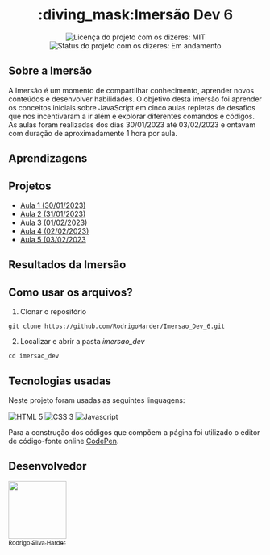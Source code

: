 <h1 align="center">:diving_mask:Imersão Dev 6</h1>

<div>
  <p align="center">
    <img alt="Licença do projeto com os dizeres: MIT" src="https://img.shields.io/github/license/RodrigoHarder/Barbearia-Alura.svg">
    <img alt="Status do projeto com os dizeres: Em andamento" src="https://img.shields.io/static/v1?label=Status&message=Em desenvolvimento &color=orange">
  </p>
</div>

## **Sobre a Imersão**

A Imersão é um momento de compartilhar conhecimento, aprender novos conteúdos e desenvolver habilidades. O objetivo desta imersão foi aprender os conceitos iniciais sobre JavaScript em cinco aulas repletas de desafios que nos incentivaram a ir além e explorar diferentes comandos e códigos. As aulas foram realizadas dos dias 30/01/2023 até 03/02/2023 e ontavam com duração de aproximadamente 1 hora por aula.

## **Aprendizagens** 


## **Projetos**

* [Aula 1 (30/01/2023)](https://github.com/RodrigoHarder/Imersao_Dev_6/tree/aula_1)
* [Aula 2 (31/01/2023)](https://github.com/RodrigoHarder/Imersao_Dev_6/tree/aula_2)
* [Aula 3 (01/02/2023)](https://github.com/RodrigoHarder/Imersao_Dev_6/tree/aula_3)
* [Aula 4 (02/02/2023)](https://github.com/RodrigoHarder/Imersao_Dev_6/tree/aula_4)
* [Aula 5 (03/02/2023](https://github.com/RodrigoHarder/Imersao_Dev_6/tree/aula_5)

## **Resultados da Imersão**

## **Como usar os arquivos?**

1. Clonar o repositório

```
git clone https://github.com/RodrigoHarder/Imersao_Dev_6.git
```
2. Localizar e abrir a pasta *imersao_dev*

```
cd imersao_dev
```

## **Tecnologias usadas**

Neste projeto foram usadas as seguintes linguagens:

<p>
 <img align="center" alt="HTML 5" src="https://img.shields.io/badge/HTML5-E34F26?style=for-the-badge&logo=html5&logoColor=white"> 
 <img align="center" alt="CSS 3" src="https://img.shields.io/badge/CSS3-1572B6?style=for-the-badge&logo=css3&logoColor=white">
 <img align="center" alt="Javascript" src="https://img.shields.io/badge/JavaScript-323330?style=for-the-badge&logo=javascript&logoColor=F7DF1E">
</p>

Para a construção dos códigos que compõem a página foi utilizado o editor de código-fonte online [CodePen](https://codepen.io/).

## Desenvolvedor

[<img src="https://avatars.githubusercontent.com/u/114362538?v=4" width=115><br><sub>Rodrigo Silva Harder</sub>](https://github.com/RodrigoHarder)
